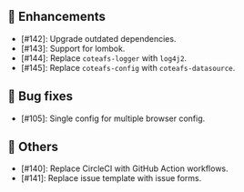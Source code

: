 ## 🌟 Enhancements

- [#142]: Upgrade outdated dependencies.
- [#143]: Support for lombok.
- [#144]: Replace `coteafs-logger` with `log4j2`.
- [#145]: Replace `coteafs-config` with `coteafs-datasource`.

## 🐛 Bug fixes

- [#105]: Single config for multiple browser config.

## 📖 Others

- [#140]: Replace CircleCI with GitHub Action workflows.
- [#141]: Replace issue template with issue forms.